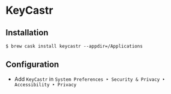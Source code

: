 # KeyCastr

## Installation

```ShellSession
$ brew cask install keycastr --appdir=/Applications
```

## Configuration

* Add `KeyCastr` in `System Preferences ‣ Security & Privacy ‣ Accessibility ‣ Privacy`
